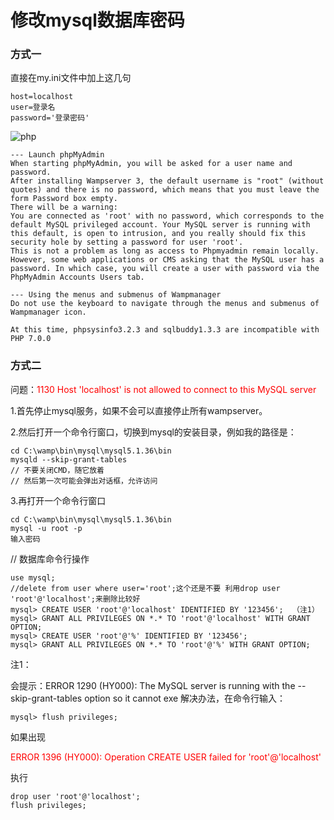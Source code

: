 # 修改mysql数据库密码

### 方式一
直接在my.ini文件中加上这几句
```
host=localhost
user=登录名
password='登录密码'
```
![php](/study/Apache-PHP-MySql/update-pwd.png)

```
--- Launch phpMyAdmin
When starting phpMyAdmin, you will be asked for a user name and password.
After installing Wampserver 3, the default username is "root" (without quotes) and there is no password, which means that you must leave the form Password box empty.
There will be a warning:
You are connected as 'root' with no password, which corresponds to the default MySQL privileged account. Your MySQL server is running with this default, is open to intrusion, and you really should fix this security hole by setting a password for user 'root'.
This is not a problem as long as access to Phpmyadmin remain locally.
However, some web applications or CMS asking that the MySQL user has a password. In which case, you will create a user with password via the PhpMyAdmin Accounts Users tab.

--- Using the menus and submenus of Wampmanager
Do not use the keyboard to navigate through the menus and submenus of Wampmanager icon.

At this time, phpsysinfo3.2.3 and sqlbuddy1.3.3 are incompatible with PHP 7.0.0
```

### 方式二
问题：<font color=red>1130 Host 'localhost' is not allowed to connect to this MySQL server</font>

1.首先停止mysql服务，如果不会可以直接停止所有wampserver。

2.然后打开一个命令行窗口，切换到mysql的安装目录，例如我的路径是：
```
cd C:\wamp\bin\mysql\mysql5.1.36\bin
mysqld --skip-grant-tables
// 不要关闭CMD，随它放着
// 然后第一次可能会弹出对话框，允许访问
```

3.再打开一个命令行窗口
```
cd C:\wamp\bin\mysql\mysql5.1.36\bin
mysql -u root -p
输入密码
```

// 数据库命令行操作
```
use mysql;
//delete from user where user='root';这个还是不要 利用drop user 'root'@'localhost';来删除比较好
mysql> CREATE USER 'root'@'localhost' IDENTIFIED BY '123456';  （注1）
mysql> GRANT ALL PRIVILEGES ON *.* TO 'root'@'localhost' WITH GRANT OPTION;
mysql> CREATE USER 'root'@'%' IDENTIFIED BY '123456';
mysql> GRANT ALL PRIVILEGES ON *.* TO 'root'@'%' WITH GRANT OPTION;
```

注1：

会提示：ERROR 1290 (HY000): The MySQL server is running with the --skip-grant-tables option so it cannot exe
解决办法，在命令行输入：
```
mysql> flush privileges;
```

如果出现 

<font color=red>ERROR 1396 (HY000): Operation CREATE USER failed for 'root'@'localhost'</font>

执行 
```
drop user 'root'@'localhost';
flush privileges;
```
